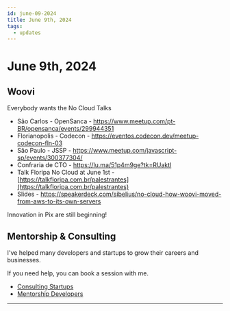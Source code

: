 ```yaml
---
id: june-09-2024
title: June 9th, 2024
tags:
  - updates
---
```


# June 9th, 2024

## Woovi

Everybody wants the No Cloud Talks

- São Carlos - OpenSanca - https://www.meetup.com/pt-BR/opensanca/events/299944351
- Florianopolis - Codecon - https://eventos.codecon.dev/meetup-codecon-fln-03
- São Paulo - JSSP - https://www.meetup.com/javascript-sp/events/300377304/
- Confraria de CTO - https://lu.ma/51p4m9ge?tk=RUaktl
- Talk Floripa No Cloud at June 1st - [https://talkfloripa.com.br/palestrantes](https://talkfloripa.com.br/palestrantes)
- Slides - https://speakerdeck.com/sibelius/no-cloud-how-woovi-moved-from-aws-to-its-own-servers

Innovation in Pix are still beginning!

## Mentorship & Consulting

I've helped many developers and startups to grow their careers and businesses.

If you need help, you can book a session with me.

- [Consulting Startups](../../../paid-consulting-startups.mdx)
- [Mentorship Developers](../../../paid-mentorship-developers.mdx)

---
